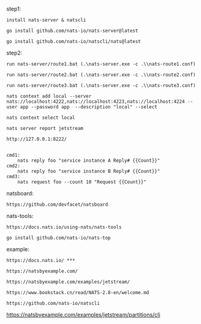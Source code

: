 step1:

    install nats-server & natscli
    
    go install github.com/nats-io/nats-server@latest

    go install github.com/nats-io/natscli/nats@latest


step2:

    run nats-server/route1.bat (.\nats-server.exe -c .\\nats-route1.conf)

    run nats-server/route2.bat (.\nats-server.exe -c .\\nats-route2.conf)

    run nats-server/route3.bat (.\nats-server.exe -c .\\nats-route3.conf)

    nats context add local --server nats://localhost:4222,nats://localhost:4223,nats://localhost:4224 --user app --password app  --description "local" --select

    nats context select local

    nats server report jetstream

    http://127.0.0.1:8222/


    cmd1:
        nats reply foo "service instance A Reply# {{Count}}"
    cmd2:
        nats reply foo "service instance B Reply# {{Count}}"
    cmd3:
        nats request foo --count 10 "Request {{Count}}"

natsboard:

    https://github.com/devfacet/natsboard


nats-tools:

    https://docs.nats.io/using-nats/nats-tools

    go install github.com/nats-io/nats-top


example:

    https://docs.nats.io/ ***

    https://natsbyexample.com/

    https://natsbyexample.com/examples/jetstream/

    https://www.bookstack.cn/read/NATS-2.8-en/welcome.md

    https://github.com/nats-io/natscli


https://natsbyexample.com/examples/jetstream/partitions/cli
